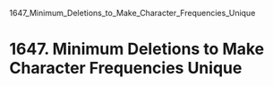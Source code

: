1647_Minimum_Deletions_to_Make_Character_Frequencies_Unique
# 1647. Minimum Deletions to Make Character Frequencies Unique

